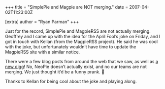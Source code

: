 +++
title = "SimplePie and Magpie are NOT merging."
date = 2007-04-02T11:23:00Z

[extra]
author = "Ryan Parman"
+++

Just for the record, SimplePie and MagpieRSS are not actually merging. Geoffrey and I came up with the idea for the April Fool’s joke on Friday, and I got in touch with Kellan (from the MagpieRSS project). He said he was cool with the joke, but unfortunately wouldn’t have time to update the MagpieRSS site with a similar notice.

There were a few blog posts from around the web that we saw, as well as [a new digg](http://digg.com/software/SimplePie_and_Magpie_are_joining_the_forces_ultimate_RSS_reader_soon)! No, NeoPie doesn’t actually exist, and no our teams are not merging. We just thought it’d be a funny prank. 🙂

Thanks to Kellan for being cool about the joke and playing along.
